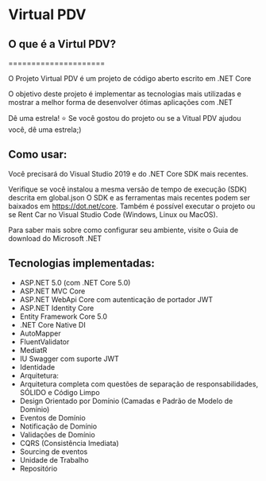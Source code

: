 # Virtual PDV

## O que é a Virtul PDV?

=====================

O Projeto Virtual PDV é um projeto de código aberto escrito em .NET Core

O objetivo deste projeto é implementar as tecnologias mais utilizadas e mostrar a melhor forma de desenvolver ótimas aplicações com .NET

Dê uma estrela! ⭐
Se você gostou do projeto ou se a Vitual PDV ajudou você, dê uma estrela;)

## Como usar:
Você precisará do Visual Studio 2019 e do .NET Core SDK mais recentes.

Verifique se você instalou a mesma versão de tempo de execução (SDK) descrita em global.json
O SDK e as ferramentas mais recentes podem ser baixados em https://dot.net/core.
Também é possível executar o projeto ou se Rent Car no Visual Studio Code (Windows, Linux ou MacOS).

Para saber mais sobre como configurar seu ambiente, visite o Guia de download do Microsoft .NET

## Tecnologias implementadas:

- ASP.NET 5.0 (com .NET Core 5.0)
- ASP.NET MVC Core
- ASP.NET WebApi Core com autenticação de portador JWT
- ASP.NET Identity Core
- Entity Framework Core 5.0
- .NET Core Native DI
- AutoMapper
- FluentValidator
- MediatR
- IU Swagger com suporte JWT
- Identidade
- Arquitetura:
- Arquitetura completa com questões de separação de responsabilidades, SÓLIDO e Código Limpo
- Design Orientado por Domínio (Camadas e Padrão de Modelo de Domínio)
- Eventos de Domínio
- Notificação de Domínio
- Validações de Domínio
- CQRS (Consistência Imediata)
- Sourcing de eventos
- Unidade de Trabalho
- Repositório
